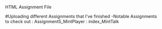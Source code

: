 HTML Assignment File

#Uploading different Assignments that I've finished
-Notable Assignments to check out
: Assignment5_MintPlayer
: index_MintTalk

